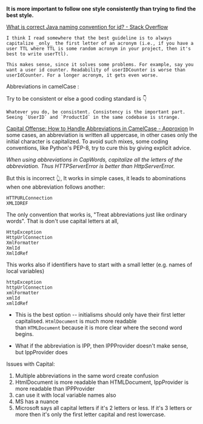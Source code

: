 
**It is more important to follow one style consistently than trying to find the best style.**


[What is correct Java naming convention for id? - Stack Overflow](https://stackoverflow.com/questions/1699944/what-is-correct-java-naming-convention-for-id)

```
I think I read somewhere that the best guideline is to always capitalize _only_ the first letter of an acronym (i.e., if you have a user TTL where TTL is some random acronym in your project, then it's best to write userTtl).

This makes sense, since it solves some problems. For example, say you want a user id counter. Readability of userIDCounter is worse than userIdCounter. For a longer acronym, it gets even worse.
```

Abbreviations in camelCase   : 

Try to be consistent or else a good coding standard is 👇

```
Whatever you do, be consistent. Consistency is the important part.
Seeing `UserID` and `ProductId` in the same codebase is strange.
```

[Capital Offense: How to Handle Abbreviations in CamelCase - Approxion](https://www.approxion.com/capital-offenses-how-to-handle-abbreviations-in-camelcase/)
In some cases, an abbreviation is written all uppercase, in other cases only the initial character is capitalized. To avoid such mixes, some coding conventions, like Python's PEP-8,  try to cure this by giving explicit advice.

*When using abbreviations in CapWords, capitalize all the letters of the abbreviation. Thus HTTPServerError is better than HttpServerError.*

But this is incorrect 👆, It works in simple cases, it leads to abominations when one abbreviation follows another: 

```
HTTPURLConnection
XMLIDREF
```

The only convention that works is, "Treat abbreviations just like ordinary words". That is don't use capital letters at all,

```
HttpException
HttpUrlConnection
XmlFormatter
XmlId
XmlIdRef
```

This works also if identifiers have to start with a small letter (e.g. names of local variables)

```
httpException
httpUrlConnection
xmlFormatter
xmlId
xmlIdRef
```



* This is the best option -- initialisms should only have their first letter capitalised. `HtmlDocument` is much more readable than `HTMLDocument` because it is more clear where the second word begins.

* What if the abbreviation is IPP, then IPPProvider doesn't make sense, but IppProvider does

Issues with Capital:
1. Multiple abbreviations in the same word create confusion
2. HtmlDocument is more readable than HTMLDocument, IppProvider is more readable than IPPProvider
3. can use it with local variable names also
4. MS has a nuance 
5. Microsoft says all capital letters if it's 2 letters or less. If it's 3 letters or more then it's only the first letter capital and rest lowercase.
